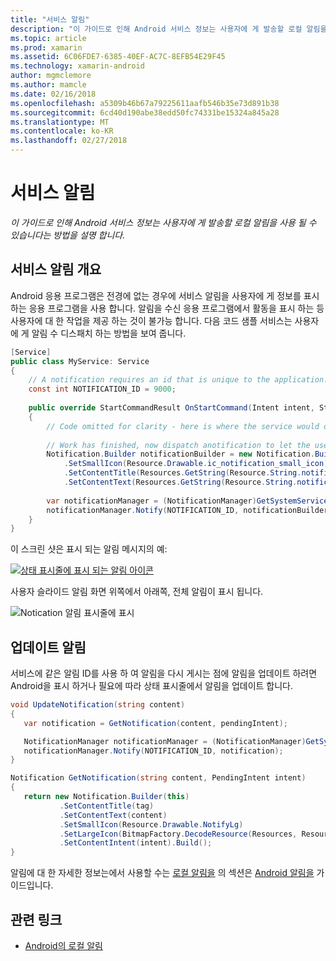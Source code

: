 ```yaml
---
title: "서비스 알림"
description: "이 가이드로 인해 Android 서비스 정보는 사용자에 게 발송할 로컬 알림을 사용 될 수 있습니다는 방법을 설명 합니다."
ms.topic: article
ms.prod: xamarin
ms.assetid: 6C06FDE7-6385-40EF-AC7C-8EFB54E29F45
ms.technology: xamarin-android
author: mgmclemore
ms.author: mamcle
ms.date: 02/16/2018
ms.openlocfilehash: a5309b46b67a79225611aafb546b35e73d891b38
ms.sourcegitcommit: 6cd40d190abe38edd50fc74331be15324a845a28
ms.translationtype: MT
ms.contentlocale: ko-KR
ms.lasthandoff: 02/27/2018
---
```

# <a name="service-notifications"></a>서비스 알림

_이 가이드로 인해 Android 서비스 정보는 사용자에 게 발송할 로컬 알림을 사용 될 수 있습니다는 방법을 설명 합니다._


## <a name="service-notifications-overview"></a>서비스 알림 개요

Android 응용 프로그램은 전경에 없는 경우에 서비스 알림을 사용자에 게 정보를 표시 하는 응용 프로그램을 사용 합니다. 알림을 수신 응용 프로그램에서 활동을 표시 하는 등 사용자에 대 한 작업을 제공 하는 것이 불가능 합니다. 다음 코드 샘플 서비스는 사용자에 게 알림 수 디스패치 하는 방법을 보여 줍니다.

```csharp
[Service]
public class MyService: Service 
{
    // A notification requires an id that is unique to the application.
    const int NOTIFICATION_ID = 9000;
    
    public override StartCommandResult OnStartCommand(Intent intent, StartCommandFlags flags, int startId)
    {
        // Code omitted for clarity - here is where the service would do something.
    
        // Work has finished, now dispatch anotification to let the user know.
        Notification.Builder notificationBuilder = new Notification.Builder(this)
            .SetSmallIcon(Resource.Drawable.ic_notification_small_icon)
            .SetContentTitle(Resources.GetString(Resource.String.notification_content_title))
            .SetContentText(Resources.GetString(Resource.String.notification_content_text));
        
        var notificationManager = (NotificationManager)GetSystemService(NotificationService);
        notificationManager.Notify(NOTIFICATION_ID, notificationBuilder.Build());
    }
}
```

이 스크린 샷은 표시 되는 알림 메시지의 예:

[![상태 표시줄에 표시 되는 알림 아이콘](service-notifications-images/01-notification-sml.png)](service-notifications-images/01-notification.png)

사용자 슬라이드 알림 화면 위쪽에서 아래쪽, 전체 알림이 표시 됩니다.

![Notication 알림 표시줄에 표시](service-notifications-images/02-fullnotification.png)


## <a name="updating-a-notification"></a>업데이트 알림

서비스에 같은 알림 ID를 사용 하 여 알림을 다시 게시는 점에 알림을 업데이트 하려면 Android을 표시 하거나 필요에 따라 상태 표시줄에서 알림을 업데이트 합니다.

```csharp 
void UpdateNotification(string content)
{
   var notification = GetNotification(content, pendingIntent);

   NotificationManager notificationManager = (NotificationManager)GetSystemService(Context.NotificationService);
   notificationManager.Notify(NOTIFICATION_ID, notification);
}

Notification GetNotification(string content, PendingIntent intent)
{
   return new Notification.Builder(this)
           .SetContentTitle(tag)
           .SetContentText(content)
           .SetSmallIcon(Resource.Drawable.NotifyLg)
           .SetLargeIcon(BitmapFactory.DecodeResource(Resources, Resource.Drawable.Icon))
           .SetContentIntent(intent).Build();
}
```

알림에 대 한 자세한 정보는에서 사용할 수는 [로컬 알림을](~/android/app-fundamentals/notifications/local-notifications.md) 의 섹션은 [Android 알림을](~/android/app-fundamentals/notifications/index.md) 가이드입니다.


## <a name="related-links"></a>관련 링크

- [Android의 로컬 알림](~/android/app-fundamentals/notifications/local-notifications.md)
